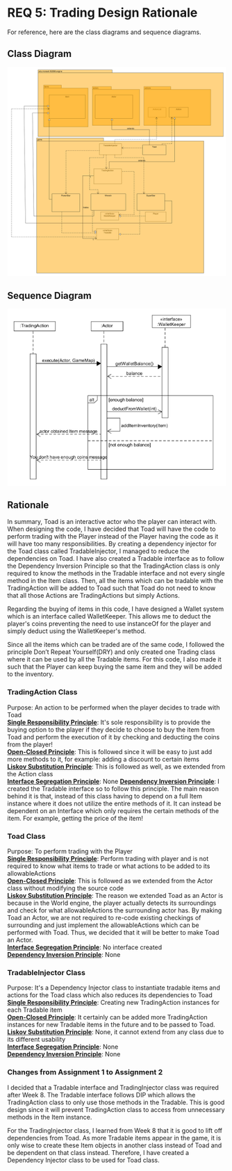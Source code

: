 # REQ 5: Trading Design Rationale

For reference, here are the class diagrams and sequence diagrams.

## Class Diagram

![req5 class diagram](./REQ5_class.png "REQ5 Class Diagram")

## Sequence Diagram

![req5 sequence diagram](./REQ5_sequence.png "REQ5 Sequence Diagram")

## Rationale  
In summary, Toad is an interactive actor who the player can interact with. When designing the code, I have
decided that Toad will have the code to perform trading with the Player instead of the Player having
the code as it will have too many responsibilities. By creating a dependency injector for the Toad class called
TradableInjector, I managed to reduce the dependencies on Toad. I have also created a Tradable interface
as to follow the Dependency Inversion Principle so that the TradingAction class is only required to know
the methods in the Tradable interface and not every single method in the Item class. Then, all the items which
can be tradable with the TradingAction will be added to Toad such that Toad do not need to know that all
those Actions are TradingActions but simply Actions.  

Regarding the buying of items in this code, I have designed a Wallet system which is an interface called
WalletKeeper. This allows me to deduct the player's coins preventing the need to use instanceOf for the player and simply
deduct using the WalletKeeper's method. 

Since all the items which can be traded are of the same code, I followed the principle Don’t
Repeat Yourself(DRY) and only created one Trading class where it can be used by all the Tradable
items. For this code, I also made it such that the Player can keep buying the same item and they will
be added to the inventory.  

### TradingAction Class    
Purpose: An action to be performed when the player decides to trade with Toad   
<b><u>Single Responsibility Principle</b></u>: It's sole responsibility is to provide the buying option to the player
if they decide to choose to buy the item from Toad and perform the execution of it by checking and
deducting the coins from the player!  
<b><u>Open-Closed Principle</b></u>: This is followed since it will be easy to just add more methods
to it, for example: adding a discount to certain items  
<b><u>Liskov Substitution Principle</b></u>: This is followed as well, as we extended from the Action class  
<b><u>Interface Segregation Principle</b></u>: None 
<b><u>Dependency Inversion Principle</b></u>:  I created the Tradable interface so to follow this principle.
The main reason behind it is that, instead of this class having to depend on a full Item instance where
it does not utilize the entire methods of it. It can instead be dependent on an Interface
which only requires the certain methods of the item. For example, getting the price of the item!

### Toad Class  
Purpose: To perform trading with the Player  
<b><u>Single Responsibility Principle</b></u>: Perform trading with player and is not required
to know what items to trade or what actions to be added to its allowableActions  
<b><u>Open-Closed Principle</b></u>:  This is followed as we extended from the Actor class without
modifying the source code  
<b><u>Liskov Substitution Principle</b></u>: The reason we extended Toad as an Actor is because in the
World engine, the player actually detects its surroundings and check for what allowableActions 
the surrounding actor has. By making Toad an Actor, we are not required to re-code existing
checkings of surrounding and just implement the allowableActions which can be performed with Toad.
Thus, we decided that it will be better to make Toad an Actor.  
<b><u>Interface Segregation Principle</b></u>: No interface created   
<b><u>Dependency Inversion Principle</b></u>: None

### TradableInjector Class  
Purpose: It's a Dependency Injector class to instantiate tradable items and actions for the Toad class which
also reduces its dependencies to Toad
<b><u>Single Responsibility Principle</b></u>: Creating new TradingAction instances for each Tradable item  
<b><u>Open-Closed Principle</b></u>: It certainly can be added more TradingAction instances for new
Tradable items in the future and to be passed to Toad.  
<b><u>Liskov Substitution Principle</b></u>: None, it cannot extend from any class due to its different
usability  
<b><u>Interface Segregation Principle</b></u>: None  
<b><u>Dependency Inversion Principle</b></u>: None

### Changes from Assignment 1 to Assignment 2  
I decided that a Tradable interface and TradingInjector class was required after Week 8. The Tradable
interface follows DIP which allows the TradingAction class to only use those methods in the Tradable. This is good
design since it will prevent TradingAction class to access from unnecessary methods in the Item instance.  

For the TradingInjector class, I learned from Week 8 that it is good to lift off dependencies from Toad.
As more Tradable items appear in the game, it is only wise to create these Item objects in another class
instead of Toad and be dependent on that class instead. Therefore, I have created a Dependency Injector class to be used for Toad class.